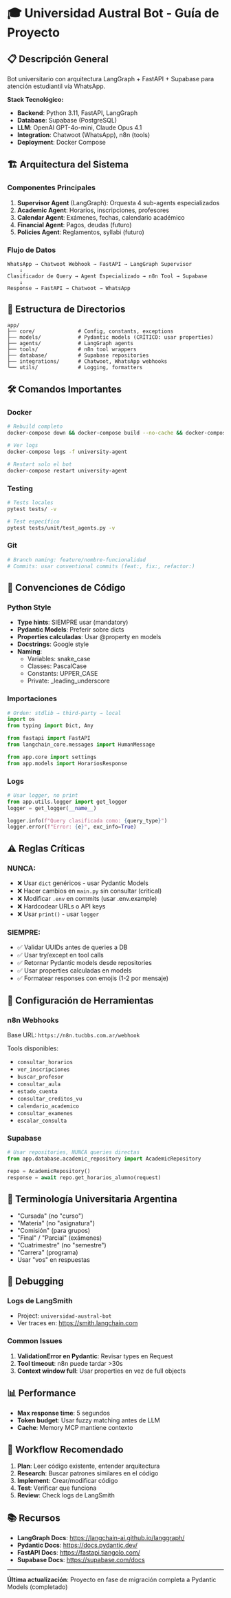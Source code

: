 # 🎓 Universidad Austral Bot - Guía de Proyecto

## 📋 Descripción General

Bot universitario con arquitectura LangGraph + FastAPI + Supabase para atención estudiantil vía WhatsApp.

**Stack Tecnológico:**
- **Backend**: Python 3.11, FastAPI, LangGraph
- **Database**: Supabase (PostgreSQL)
- **LLM**: OpenAI GPT-4o-mini, Claude Opus 4.1
- **Integration**: Chatwoot (WhatsApp), n8n (tools)
- **Deployment**: Docker Compose

## 🏗️ Arquitectura del Sistema

### Componentes Principales
1. **Supervisor Agent** (LangGraph): Orquesta 4 sub-agents especializados
2. **Academic Agent**: Horarios, inscripciones, profesores
3. **Calendar Agent**: Exámenes, fechas, calendario académico
4. **Financial Agent**: Pagos, deudas (futuro)
5. **Policies Agent**: Reglamentos, syllabi (futuro)

### Flujo de Datos
```
WhatsApp → Chatwoot Webhook → FastAPI → LangGraph Supervisor
    ↓
Clasificador de Query → Agent Especializado → n8n Tool → Supabase
    ↓
Response → FastAPI → Chatwoot → WhatsApp
```

## 📂 Estructura de Directorios

```
app/
├── core/              # Config, constants, exceptions
├── models/            # Pydantic models (CRÍTICO: usar properties)
├── agents/            # LangGraph agents
├── tools/             # n8n tool wrappers
├── database/          # Supabase repositories
├── integrations/      # Chatwoot, WhatsApp webhooks
└── utils/             # Logging, formatters
```

## 🛠️ Comandos Importantes

### Docker
```bash
# Rebuild completo
docker-compose down && docker-compose build --no-cache && docker-compose up -d

# Ver logs
docker-compose logs -f university-agent

# Restart solo el bot
docker-compose restart university-agent
```

### Testing
```bash
# Tests locales
pytest tests/ -v

# Test específico
pytest tests/unit/test_agents.py -v
```

### Git
```bash
# Branch naming: feature/nombre-funcionalidad
# Commits: usar conventional commits (feat:, fix:, refactor:)
```

## 📝 Convenciones de Código

### Python Style
- **Type hints**: SIEMPRE usar (mandatory)
- **Pydantic Models**: Preferir sobre dicts
- **Properties calculadas**: Usar @property en models
- **Docstrings**: Google style
- **Naming**:
  - Variables: snake_case
  - Classes: PascalCase
  - Constants: UPPER_CASE
  - Private: _leading_underscore

### Importaciones
```python
# Orden: stdlib → third-party → local
import os
from typing import Dict, Any

from fastapi import FastAPI
from langchain_core.messages import HumanMessage

from app.core import settings
from app.models import HorariosResponse
```

### Logs
```python
# Usar logger, no print
from app.utils.logger import get_logger
logger = get_logger(__name__)

logger.info(f"Query clasificada como: {query_type}")
logger.error(f"Error: {e}", exc_info=True)
```

## ⚠️ Reglas Críticas

### NUNCA:
- ❌ Usar `dict` genéricos - usar Pydantic Models
- ❌ Hacer cambios en `main.py` sin consultar (critical)
- ❌ Modificar `.env` en commits (usar .env.example)
- ❌ Hardcodear URLs o API keys
- ❌ Usar `print()` - usar `logger`

### SIEMPRE:
- ✅ Validar UUIDs antes de queries a DB
- ✅ Usar try/except en tool calls
- ✅ Retornar Pydantic models desde repositories
- ✅ Usar properties calculadas en models
- ✅ Formatear responses con emojis (1-2 por mensaje)

## 🔧 Configuración de Herramientas

### n8n Webhooks
Base URL: `https://n8n.tucbbs.com.ar/webhook`

Tools disponibles:
- `consultar_horarios`
- `ver_inscripciones`
- `buscar_profesor`
- `consultar_aula`
- `estado_cuenta`
- `consultar_creditos_vu`
- `calendario_academico`
- `consultar_examenes`
- `escalar_consulta`

### Supabase
```python
# Usar repositories, NUNCA queries directas
from app.database.academic_repository import AcademicRepository

repo = AcademicRepository()
response = await repo.get_horarios_alumno(request)
```

## 🎨 Terminología Universitaria Argentina

- "Cursada" (no "curso")
- "Materia" (no "asignatura")
- "Comisión" (para grupos)
- "Final" / "Parcial" (exámenes)
- "Cuatrimestre" (no "semestre")
- "Carrera" (programa)
- Usar "vos" en respuestas

## 🐛 Debugging

### Logs de LangSmith
- Project: `universidad-austral-bot`
- Ver traces en: https://smith.langchain.com

### Common Issues
1. **ValidationError en Pydantic**: Revisar types en Request
2. **Tool timeout**: n8n puede tardar >30s
3. **Context window full**: Usar properties en vez de full objects

## 📊 Performance

- **Max response time**: 5 segundos
- **Token budget**: Usar fuzzy matching antes de LLM
- **Cache**: Memory MCP mantiene contexto

## 🎯 Workflow Recomendado

1. **Plan**: Leer código existente, entender arquitectura
2. **Research**: Buscar patrones similares en el código
3. **Implement**: Crear/modificar código
4. **Test**: Verificar que funciona
5. **Review**: Check logs de LangSmith

## 📚 Recursos

- **LangGraph Docs**: https://langchain-ai.github.io/langgraph/
- **Pydantic Docs**: https://docs.pydantic.dev/
- **FastAPI Docs**: https://fastapi.tiangolo.com/
- **Supabase Docs**: https://supabase.com/docs

---

**Última actualización**: Proyecto en fase de migración completa a Pydantic Models (completado)
